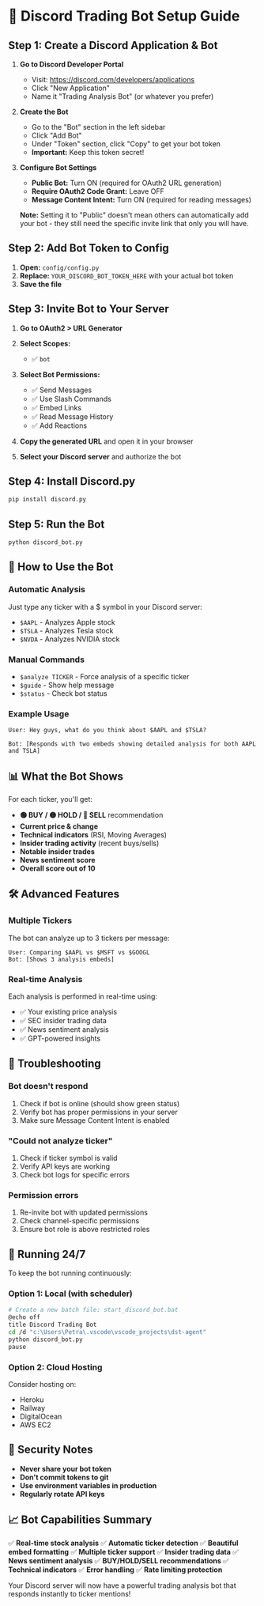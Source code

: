# 🤖 Discord Trading Bot Setup Guide

## Step 1: Create a Discord Application & Bot

1. **Go to Discord Developer Portal**

   - Visit: https://discord.com/developers/applications
   - Click "New Application"
   - Name it "Trading Analysis Bot" (or whatever you prefer)

2. **Create the Bot**

   - Go to the "Bot" section in the left sidebar
   - Click "Add Bot"
   - Under "Token" section, click "Copy" to get your bot token
   - **Important:** Keep this token secret!

3. **Configure Bot Settings**

   - **Public Bot:** Turn ON (required for OAuth2 URL generation)
   - **Require OAuth2 Code Grant:** Leave OFF
   - **Message Content Intent:** Turn ON (required for reading messages)

   **Note:** Setting it to "Public" doesn't mean others can automatically add your bot - they still need the specific invite link that only you will have.

## Step 2: Add Bot Token to Config

1. **Open:** `config/config.py`
2. **Replace:** `YOUR_DISCORD_BOT_TOKEN_HERE` with your actual bot token
3. **Save the file**

## Step 3: Invite Bot to Your Server

1. **Go to OAuth2 > URL Generator**
2. **Select Scopes:**

   - ✅ `bot`

3. **Select Bot Permissions:**

   - ✅ Send Messages
   - ✅ Use Slash Commands
   - ✅ Embed Links
   - ✅ Read Message History
   - ✅ Add Reactions

4. **Copy the generated URL** and open it in your browser
5. **Select your Discord server** and authorize the bot

## Step 4: Install Discord.py

```bash
pip install discord.py
```

## Step 5: Run the Bot

```bash
python discord_bot.py
```

## 🎯 How to Use the Bot

### Automatic Analysis

Just type any ticker with a $ symbol in your Discord server:

- `$AAPL` - Analyzes Apple stock
- `$TSLA` - Analyzes Tesla stock
- `$NVDA` - Analyzes NVIDIA stock

### Manual Commands

- `$analyze TICKER` - Force analysis of a specific ticker
- `$guide` - Show help message
- `$status` - Check bot status

### Example Usage

```
User: Hey guys, what do you think about $AAPL and $TSLA?

Bot: [Responds with two embeds showing detailed analysis for both AAPL and TSLA]
```

## 📊 What the Bot Shows

For each ticker, you'll get:

- **🟢 BUY / 🟡 HOLD / 🔴 SELL** recommendation
- **Current price & change**
- **Technical indicators** (RSI, Moving Averages)
- **Insider trading activity** (recent buys/sells)
- **Notable insider trades**
- **News sentiment score**
- **Overall score out of 10**

## 🛠️ Advanced Features

### Multiple Tickers

The bot can analyze up to 3 tickers per message:

```
User: Comparing $AAPL vs $MSFT vs $GOOGL
Bot: [Shows 3 analysis embeds]
```

### Real-time Analysis

Each analysis is performed in real-time using:

- ✅ Your existing price analysis
- ✅ SEC insider trading data
- ✅ News sentiment analysis
- ✅ GPT-powered insights

## 🔧 Troubleshooting

### Bot doesn't respond

1. Check if bot is online (should show green status)
2. Verify bot has proper permissions in your server
3. Make sure Message Content Intent is enabled

### "Could not analyze ticker"

1. Check if ticker symbol is valid
2. Verify API keys are working
3. Check bot logs for specific errors

### Permission errors

1. Re-invite bot with updated permissions
2. Check channel-specific permissions
3. Ensure bot role is above restricted roles

## 🚀 Running 24/7

To keep the bot running continuously:

### Option 1: Local (with scheduler)

```bash
# Create a new batch file: start_discord_bot.bat
@echo off
title Discord Trading Bot
cd /d "c:\Users\Petra\.vscode\vscode_projects\dst-agent"
python discord_bot.py
pause
```

### Option 2: Cloud Hosting

Consider hosting on:

- Heroku
- Railway
- DigitalOcean
- AWS EC2

## 🔐 Security Notes

- **Never share your bot token**
- **Don't commit tokens to git**
- **Use environment variables in production**
- **Regularly rotate API keys**

## 📈 Bot Capabilities Summary

✅ **Real-time stock analysis**
✅ **Automatic ticker detection**
✅ **Beautiful embed formatting**
✅ **Multiple ticker support**
✅ **Insider trading data**
✅ **News sentiment analysis**
✅ **BUY/HOLD/SELL recommendations**
✅ **Technical indicators**
✅ **Error handling**
✅ **Rate limiting protection**

Your Discord server will now have a powerful trading analysis bot that responds instantly to ticker mentions!
